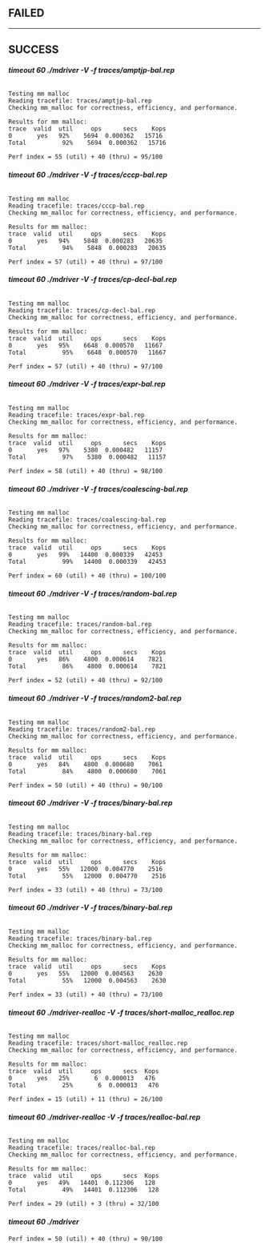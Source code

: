 ## ********************FAILED********************

****************************************
## ********************SUCCESS********************
#### *****timeout 60 ./mdriver -V -f traces/amptjp-bal.rep*****
 ```Measuring performance with the interval timer.

Testing mm malloc
Reading tracefile: traces/amptjp-bal.rep
Checking mm_malloc for correctness, efficiency, and performance.

Results for mm malloc:
trace  valid  util     ops      secs    Kops
 0       yes   92%    5694  0.000362   15716
Total          92%    5694  0.000362   15716

Perf index = 55 (util) + 40 (thru) = 95/100

```
#### *****timeout 60 ./mdriver -V -f traces/cccp-bal.rep*****
 ```Measuring performance with the interval timer.

Testing mm malloc
Reading tracefile: traces/cccp-bal.rep
Checking mm_malloc for correctness, efficiency, and performance.

Results for mm malloc:
trace  valid  util     ops      secs    Kops
 0       yes   94%    5848  0.000283   20635
Total          94%    5848  0.000283   20635

Perf index = 57 (util) + 40 (thru) = 97/100

```
#### *****timeout 60 ./mdriver -V -f traces/cp-decl-bal.rep*****
 ```Measuring performance with the interval timer.

Testing mm malloc
Reading tracefile: traces/cp-decl-bal.rep
Checking mm_malloc for correctness, efficiency, and performance.

Results for mm malloc:
trace  valid  util     ops      secs    Kops
 0       yes   95%    6648  0.000570   11667
Total          95%    6648  0.000570   11667

Perf index = 57 (util) + 40 (thru) = 97/100

```
#### *****timeout 60 ./mdriver -V -f traces/expr-bal.rep*****
 ```Measuring performance with the interval timer.

Testing mm malloc
Reading tracefile: traces/expr-bal.rep
Checking mm_malloc for correctness, efficiency, and performance.

Results for mm malloc:
trace  valid  util     ops      secs    Kops
 0       yes   97%    5380  0.000482   11157
Total          97%    5380  0.000482   11157

Perf index = 58 (util) + 40 (thru) = 98/100

```
#### *****timeout 60 ./mdriver -V -f traces/coalescing-bal.rep*****
 ```Measuring performance with the interval timer.

Testing mm malloc
Reading tracefile: traces/coalescing-bal.rep
Checking mm_malloc for correctness, efficiency, and performance.

Results for mm malloc:
trace  valid  util     ops      secs    Kops
 0       yes   99%   14400  0.000339   42453
Total          99%   14400  0.000339   42453

Perf index = 60 (util) + 40 (thru) = 100/100

```
#### *****timeout 60 ./mdriver -V -f traces/random-bal.rep*****
 ```Measuring performance with the interval timer.

Testing mm malloc
Reading tracefile: traces/random-bal.rep
Checking mm_malloc for correctness, efficiency, and performance.

Results for mm malloc:
trace  valid  util     ops      secs    Kops
 0       yes   86%    4800  0.000614    7821
Total          86%    4800  0.000614    7821

Perf index = 52 (util) + 40 (thru) = 92/100

```
#### *****timeout 60 ./mdriver -V -f traces/random2-bal.rep*****
 ```Measuring performance with the interval timer.

Testing mm malloc
Reading tracefile: traces/random2-bal.rep
Checking mm_malloc for correctness, efficiency, and performance.

Results for mm malloc:
trace  valid  util     ops      secs    Kops
 0       yes   84%    4800  0.000680    7061
Total          84%    4800  0.000680    7061

Perf index = 50 (util) + 40 (thru) = 90/100

```
#### *****timeout 60 ./mdriver -V -f traces/binary-bal.rep*****
 ```Measuring performance with the interval timer.

Testing mm malloc
Reading tracefile: traces/binary-bal.rep
Checking mm_malloc for correctness, efficiency, and performance.

Results for mm malloc:
trace  valid  util     ops      secs    Kops
 0       yes   55%   12000  0.004770    2516
Total          55%   12000  0.004770    2516

Perf index = 33 (util) + 40 (thru) = 73/100

```
#### *****timeout 60 ./mdriver -V -f traces/binary-bal.rep*****
 ```Measuring performance with the interval timer.

Testing mm malloc
Reading tracefile: traces/binary-bal.rep
Checking mm_malloc for correctness, efficiency, and performance.

Results for mm malloc:
trace  valid  util     ops      secs    Kops
 0       yes   55%   12000  0.004563    2630
Total          55%   12000  0.004563    2630

Perf index = 33 (util) + 40 (thru) = 73/100

```
#### *****timeout 60 ./mdriver-realloc -V -f traces/short-malloc_realloc.rep*****
 ```Measuring performance with the interval timer.

Testing mm malloc
Reading tracefile: traces/short-malloc_realloc.rep
Checking mm_malloc for correctness, efficiency, and performance.

Results for mm malloc:
trace  valid  util     ops      secs  Kops
 0       yes   25%       6  0.000013   476
Total          25%       6  0.000013   476

Perf index = 15 (util) + 11 (thru) = 26/100

```
#### *****timeout 60 ./mdriver-realloc -V -f traces/realloc-bal.rep*****
 ```Measuring performance with the interval timer.

Testing mm malloc
Reading tracefile: traces/realloc-bal.rep
Checking mm_malloc for correctness, efficiency, and performance.

Results for mm malloc:
trace  valid  util     ops      secs  Kops
 0       yes   49%   14401  0.112306   128
Total          49%   14401  0.112306   128

Perf index = 29 (util) + 3 (thru) = 32/100

```
#### *****timeout 60 ./mdriver*****
 ```Using default tracefiles in traces/
Perf index = 50 (util) + 40 (thru) = 90/100

```
